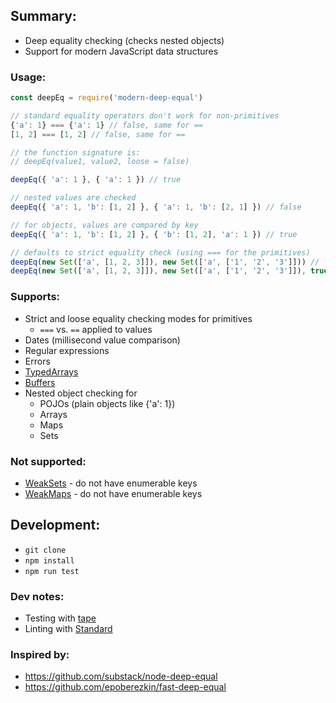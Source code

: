 ## Summary:
* Deep equality checking (checks nested objects)
* Support for modern JavaScript data structures

### Usage:
```javascript
const deepEq = require('modern-deep-equal')

// standard equality operators don't work for non-primitives
{'a': 1} === {'a': 1} // false, same for ==
[1, 2] === [1, 2] // false, same for ==

// the function signature is:
// deepEq(value1, value2, loose = false)

deepEq({ 'a': 1 }, { 'a': 1 }) // true

// nested values are checked
deepEq({ 'a': 1, 'b': [1, 2] }, { 'a': 1, 'b': [2, 1] }) // false

// for objects, values are compared by key
deepEq({ 'a': 1, 'b': [1, 2] }, { 'b': [1, 2], 'a': 1 }) // true

// defaults to strict equality check (using === for the primitives)
deepEq(new Set(['a', [1, 2, 3]]), new Set(['a', ['1', '2', '3']])) // false
deepEq(new Set(['a', [1, 2, 3]]), new Set(['a', ['1', '2', '3']]), true) // true
```

### Supports:
* Strict and loose equality checking modes for primitives
  * `===` vs. `==` applied to values
* Dates (millisecond value comparison)
* Regular expressions
* Errors
* [TypedArrays](https://developer.mozilla.org/en-US/docs/Web/JavaScript/Reference/Global_Objects/TypedArray)
* [Buffers](https://nodejs.org/api/buffer.html)
* Nested object checking for
  * POJOs (plain objects like {'a': 1})
  * Arrays
  * Maps
  * Sets

### Not supported:
* [WeakSets](https://developer.mozilla.org/en-US/docs/Web/JavaScript/Reference/Global_Objects/WeakSet) - do not have enumerable keys
* [WeakMaps](https://developer.mozilla.org/en-US/docs/Web/JavaScript/Reference/Global_Objects/WeakMap) - do not have enumerable keys

## Development:
* `git clone`
* `npm install`
* `npm run test`

### Dev notes:
* Testing with [tape](https://github.com/substack/tape)
* Linting with [Standard](https://standardjs.com/)

### Inspired by:
* https://github.com/substack/node-deep-equal
* https://github.com/epoberezkin/fast-deep-equal
